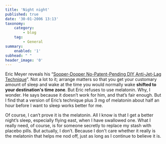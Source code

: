 ```yaml
---
title: 'Night night'
published: true
date: '30-01-2006 13:13'
taxonomy:
    category:
        - blog
    tag:
        - General
summary:
    enabled: '1'
subhead: " "
header_image: '0'
---
```


Eric Meyer reveals his “[Sooper-Dooper No-Patent-Pending DIY Anti-Jet-Lag Technique](http://meyerweb.com/eric/thoughts/2006/01/29/how-to-avoid-jet-lag/)”. Not a lot to it; arrange matters so that you get your customary amount of sleep and wake at the time you would normally wake **shifted to your destination's time zone**. But Eric refuses to use melatonin. Why, I wonder. He says because it doesn’t work for him, and that’s fair enough. But I find that a version of Eric’s technique plus 3 mg of melatonin about half an hour before I want to sleep works better for me.

Of course, I can’t prove it is the melatonin. All I know is that I get a better night’s sleep, especially flying east, when I have swallowed one. What I really need, of course, is for someone secretly to replace my stash with placebo pills. But actually, I don’t. Because I don't care whether it really is the melatonin that helps me nod off, just as long as I continue to believe it is.
